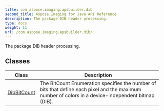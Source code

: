```yaml
---
title: com.aspose.imaging.apsbuilder.dib
second_title: Aspose.Imaging for Java API Reference
description: The package DIB header processing.
type: docs
weight: 11
url: /com.aspose.imaging.apsbuilder.dib/
---
```


The package DIB header processing.


## Classes

| Class | Description |
| --- | --- |
| [DibBitCount](../com.aspose.imaging.apsbuilder.dib/dibbitcount) | The BitCount Enumeration specifies the number of bits that define each pixel and the maximum number of colors in a device-independent bitmap (DIB). |
